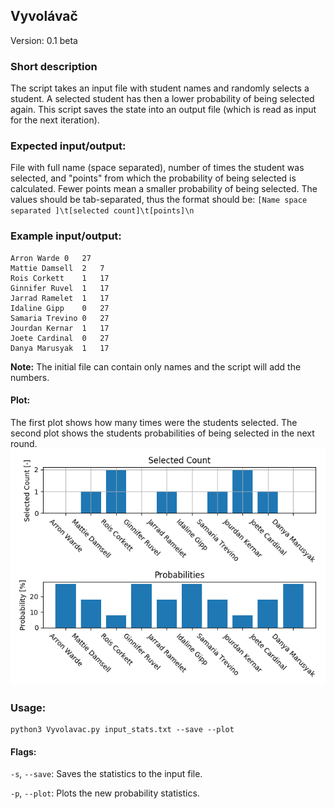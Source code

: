 ## Vyvolávač
Version: 0.1 beta

### Short description
The script takes an input file with student names and randomly selects a student.
A selected student has then a lower probability of being selected again.
This script saves the state into an output file (which is read as input for the next iteration).

### Expected input/output:
File with full name (space separated), number of times the student was selected,
and "points" from which the probability of being selected is calculated.
Fewer points mean a smaller probability of being selected.
The values should be tab-separated, thus the format should be:
`[Name space separated ]\t[selected count]\t[points]\n`


### Example input/output:
```
Arron Warde 0   27
Mattie Damsell  2   7
Rois Corkett    1   17
Ginnifer Ruvel  1   17
Jarrad Ramelet  1   17
Idaline Gipp    0   27
Samaria Trevino 0   27
Jourdan Kernar  1   17
Joete Cardinal  0   27
Danya Marusyak  1   17
```

**Note:** The initial file can contain only names and the script will add the numbers.

#### Plot:
The first plot shows how many times were the students selected.
The second plot shows the students probabilities of being selected in the next round.
![stats_plot](./stats_plot.png "Example stats plot")


### Usage:
    python3 Vyvolavac.py input_stats.txt --save --plot

#### Flags:
 `-s`, `--save`:    Saves the statistics to the input file.

 `-p`, `--plot`:    Plots the new probability statistics.
